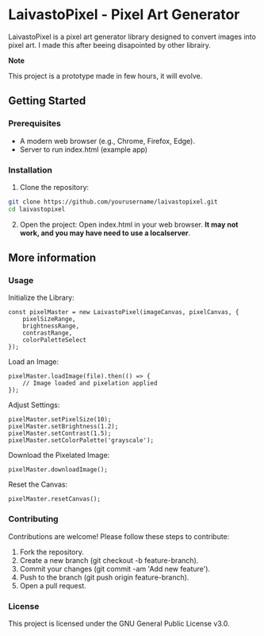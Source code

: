 # LaivastoPixel - Pixel Art Generator

LaivastoPixel is a pixel art generator library designed to convert images into pixel art. I made this after beeing disapointed by other librairy.

**Note**

This project is a prototype made in few hours, it will evolve.

## Getting Started
### Prerequisites
- A modern web browser (e.g., Chrome, Firefox, Edge).
- Server to run index.html (example app)

###  Installation
1. Clone the repository:

```BASH
git clone https://github.com/yourusername/laivastopixel.git
cd laivastopixel
```
2. Open the project:
Open index.html in your web browser. **It may not work, and you may have need to use a localserver**.

## More information

### Usage

Initialize the Library:

```JS
const pixelMaster = new LaivastoPixel(imageCanvas, pixelCanvas, {
    pixelSizeRange,
    brightnessRange,
    contrastRange,
    colorPaletteSelect
});
```

Load an Image:

```JS
pixelMaster.loadImage(file).then(() => {
    // Image loaded and pixelation applied
});
```

Adjust Settings:

```JS
pixelMaster.setPixelSize(10);
pixelMaster.setBrightness(1.2);
pixelMaster.setContrast(1.5);
pixelMaster.setColorPalette('grayscale');
```

Download the Pixelated Image:

```JS
pixelMaster.downloadImage();
```

Reset the Canvas:

```JS
pixelMaster.resetCanvas();
```

### Contributing
Contributions are welcome! Please follow these steps to contribute:
1. Fork the repository.
2. Create a new branch (git checkout -b feature-branch).
3. Commit your changes (git commit -am 'Add new feature').
4. Push to the branch (git push origin feature-branch).
5. Open a pull request.

### License

This project is licensed under the GNU General Public License v3.0.